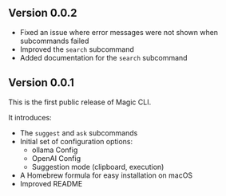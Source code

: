 ## Version 0.0.2

- Fixed an issue where error messages were not shown when subcommands failed
- Improved the `search` subcommand
- Added documentation for the `search` subcommand

## Version 0.0.1

This is the first public release of Magic CLI.

It introduces:

- The `suggest` and `ask` subcommands
- Initial set of configuration options:
  - ollama Config
  - OpenAI Config
  - Suggestion mode (clipboard, execution)
- A Homebrew formula for easy installation on macOS
- Improved README

